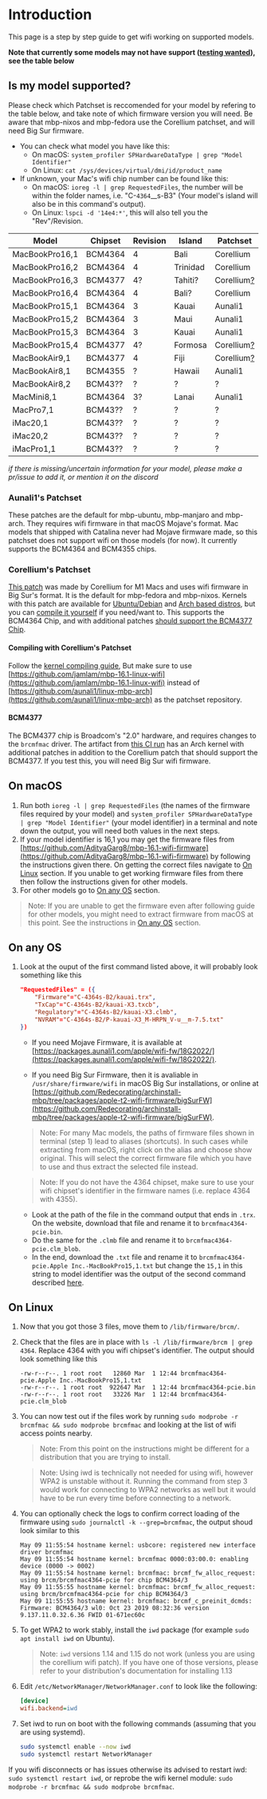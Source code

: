# Introduction

This page is a step by step guide to get wifi working on supported models.

**Note that currently some models may not have support
([testing wanted](#BCM4377)), see the table below**

## Is my model supported?

Please check which Patchset is reccomended for your model by refering to
the table below, and take note of which firmware version you will need.
Be aware that mbp-nixos and mbp-fedora use the Corellium patchset, and
will need Big Sur firmware.

- You can check what model you have like this:
    - On macOS:
      `system_profiler SPHardwareDataType | grep "Model Identifier"`
    - On Linux: `cat /sys/devices/virtual/dmi/id/product_name`
- If unknown, your Mac's wifi chip number can be found like this:
    - On macOS: `ioreg -l | grep RequestedFiles`, the number will be
      within the folder names, i.e. "C-`4364`\_\_s-B3" (Your model's
      island will also be in this command's output).
    - On Linux: `lspci -d '14e4:*'`, this will also tell you the
      "Rev"/Revision.

| Model        |Chipset|Revision| Island  | Patchset    |
|----------------|---------|---|----------|-------------|
| MacBookPro16,1 | BCM4364 | 4 | Bali     | Corellium   |
| MacBookPro16,2 | BCM4364 | 4 | Trinidad | Corellium   |
| MacBookPro16,3 | BCM4377 | 4?| Tahiti?  | Corellium[?](#bcm4377)|
| MacBookPro16,4 | BCM4364 | 4 | Bali?    | Corellium   |
| MacBookPro15,1 | BCM4364 | 3 | Kauai    | Aunali1     |
| MacBookPro15,2 | BCM4364 | 3 | Maui     | Aunali1     |
| MacBookPro15,3 | BCM4364 | 3 | Kauai    | Aunali1     |
| MacBookPro15,4 | BCM4377 | 4?| Formosa  | Corellium[?](#bcm4377)|
| MacBookAir9,1  | BCM4377 | 4 | Fiji     | Corellium[?](#bcm4377)|
| MacBookAir8,1  | BCM4355 | ? | Hawaii   | Aunali1     |
| MacBookAir8,2  | BCM43?? | ? | ?        | ?           |
| MacMini8,1     | BCM4364 | 3?| Lanai    | Aunali1     |
| MacPro7,1      | BCM43?? | ? | ?        | ?           |
| iMac20,1       | BCM43?? | ? | ?        | ?           |
| iMac20,2       | BCM43?? | ? | ?        | ?           |
| iMacPro1,1     | BCM43?? | ? | ?        | ?           |

*if there is missing/uncertain information for your model, please make a
pr/issue to add it, or mention it on the discord*

### Aunali1's Patchset

These patches are the default for mbp-ubuntu, mbp-manjaro and mbp-arch.
They requires wifi firmware in that macOS Mojave's format. Mac models
that shipped with Catalina never had Mojave firmware made, so this
patchset does not support wifi on those models (for now). It currently
supports the BCM4364 and BCM4355 chips.

### Corellium's Patchset

[This patch](https://github.com/corellium/linux-m1/commit/02ad06fbf2b35916ee329a9bb80d73840d6e2973)
was made by Corellium for M1 Macs and uses wifi firmware in Big Sur's
format. It is the default for mbp-fedora and mbp-nixos. Kernels with
this patch are available for [Ubuntu/Debian](https://github.com/Redecorating/mbp-ubuntu-kernel/releases)
and [Arch based distros](https://github.com/Redecorating/mbp-16.1-linux-wifi/releases),
but you can [compile it yourself](#compiling-with-corelliums-patchset)
if you need/want to. This supports the BCM4364 Chip, and with
additional patches [should support the BCM4377 Chip](#BCM4377).

#### Compiling with Corellium's Patchset

Follow the [kernel compiling guide](https://wiki.t2linux.org/guides/kernel/#compile),
But make sure to use [https://github.com/jamlam/mbp-16.1-linux-wifi](https://github.com/jamlam/mbp-16.1-linux-wifi)
instead of [https://github.com/aunali1/linux-mbp-arch](https://github.com/aunali1/linux-mbp-arch)
as the patchset repository.

#### BCM4377

The BCM4377 chip is Broadcom's "2.0" hardware, and requires changes to
the `brcmfmac` driver. The artifact from [this CI run](https://github.com/Redecorating/mbp-16.1-linux-wifi/actions/runs/1037316726)
has an Arch kernel with additional patches in addition to the
Corellium patch that should support the BCM4377. If you test this, you
will need Big Sur wifi firmware.

## On macOS

1. Run both `ioreg -l | grep RequestedFiles` (the names of the firmware files required by your model) and `system_profiler SPHardwareDataType | grep "Model Identifier"` (your model identifier) in a terminal and note down the output, you will need both values in the next steps.
2. If your model identifier is 16,1 you may get the firmware files from [https://github.com/AdityaGarg8/mbp-16.1-wifi-firmware](https://github.com/AdityaGarg8/mbp-16.1-wifi-firmware) by following the instructions given there. On getting the correct files navigate to [On Linux](https://wiki.t2linux.org/guides/wifi/#on-linux) section. If you unable to get working firmware files from there then follow the instructions given for other models.
3. For other models go to [On any OS](https://wiki.t2linux.org/guides/wifi/#on-any-os) section.

> Note: If you are unable to get the firmware even after following guide for other models, you might need to extract firmware from macOS at this point. See the instructions in [On any OS](https://wiki.t2linux.org/guides/wifi/#on-any-os) section.

## On any OS

1. Look at the ouput of the first command listed above, it will probably look something like this

    ```json
    "RequestedFiles" = ({
        "Firmware"="C-4364s-B2/kauai.trx",
        "TxCap"="C-4364s-B2/kauai-X3.txcb",
        "Regulatory"="C-4364s-B2/kauai-X3.clmb",
        "NVRAM"="C-4364s-B2/P-kauai-X3_M-HRPN_V-u__m-7.5.txt"
    })
    ```

    - If you need Mojave Firmware, it is available at [https://packages.aunali1.com/apple/wifi-fw/18G2022/](https://packages.aunali1.com/apple/wifi-fw/18G2022/).

    - If you need Big Sur Firmware, then it is avaliable in `/usr/share/firmware/wifi` in macOS Big Sur installations, or online at [https://github.com/Redecorating/archinstall-mbp/tree/packages/apple-t2-wifi-firmware/bigSurFW](https://github.com/Redecorating/archinstall-mbp/tree/packages/apple-t2-wifi-firmware/bigSurFW).

    > Note: For many Mac models, the paths of firmware files shown in terminal (step 1) lead to aliases (shortcuts). In such cases while extracting from macOS, right click on the alias and choose show original. This will select the correct firmware file which you have to use and thus extract the selected file instead.

    > Note: If you do not have the 4364 chipset, make sure to use your wifi chipset's identifier in the firmware names (i.e. replace 4364 with 4355).

    - Look at the path of the file in the command output that ends in `.trx`. On the website, download that file and rename it to `brcmfmac4364-pcie.bin`.
    - Do the same for the `.clmb` file and rename it to `brcmfmac4364-pcie.clm_blob`.
    - In the end, download the `.txt` file and rename it to `brcmfmac4364-pcie.Apple Inc.-MacBookPro15,1.txt` but change the `15,1` in this string to model identifier was the output of the second command described [here](https://wiki.t2linux.org/guides/wifi/#on-macos).

## On Linux

1. Now that you got those 3 files, move them to `/lib/firmware/brcm/`.
2. Check that the files are in place with `ls -l /lib/firmware/brcm | grep 4364`. Replace 4364 with you wifi chipset's identifier. The output should look something like this

    ```plain
    -rw-r--r--. 1 root root   12860 Mar  1 12:44 brcmfmac4364-pcie.Apple Inc.-MacBookPro15,1.txt
    -rw-r--r--. 1 root root  922647 Mar  1 12:44 brcmfmac4364-pcie.bin
    -rw-r--r--. 1 root root   33226 Mar  1 12:44 brcmfmac4364-pcie.clm_blob
    ```

3. You can now test out if the files work by running `sudo modprobe -r brcmfmac && sudo modprobe brcmfmac` and looking at the list of wifi access points nearby.

    > Note: From this point on the instructions might be different for a distribution that you are trying to install.

    > Note: Using iwd is technically not needed for using wifi, however WPA2 is unstable without it.
    Running the command from step 3 would work for connecting to WPA2 networks as well but it would have to be
    run every time before connecting to a network.

4. You can optionally check the logs to confirm correct loading of the firmware using `sudo journalctl -k --grep=brcmfmac`, the output shoud look similar to this

    ```log
    May 09 11:55:54 hostname kernel: usbcore: registered new interface driver brcmfmac
    May 09 11:55:54 hostname kernel: brcmfmac 0000:03:00.0: enabling device (0000 -> 0002)
    May 09 11:55:54 hostname kernel: brcmfmac: brcmf_fw_alloc_request: using brcm/brcmfmac4364-pcie for chip BCM4364/3
    May 09 11:55:55 hostname kernel: brcmfmac: brcmf_fw_alloc_request: using brcm/brcmfmac4364-pcie for chip BCM4364/3
    May 09 11:55:55 hostname kernel: brcmfmac: brcmf_c_preinit_dcmds: Firmware: BCM4364/3 wl0: Oct 23 2019 08:32:36 version 9.137.11.0.32.6.36 FWID 01-671ec60c
    ```

5. To get WPA2 to work stably, install the `iwd` package (for example `sudo apt install iwd` on Ubuntu).

    > Note: `iwd` versions 1.14 and 1.15 do not work (unless you are using the corellium wifi patch). If you have one of those versions, please refer to your distribution's documentation for installing 1.13

6. Edit `/etc/NetworkManager/NetworkManager.conf` to look like the following:

    ```ini
    [device]
    wifi.backend=iwd
    ```

7. Set iwd to run on boot with the following commands (assuming that you are using systemd).

    ```sh
    sudo systemctl enable --now iwd
    sudo systemctl restart NetworkManager
    ```


If you wifi disconnects or has issues otherwise its advised to restart iwd: `sudo systemctl restart iwd`, or reprobe the wifi kernel module: `sudo modprobe -r brcmfmac && sudo modprobe brcmfmac`.
